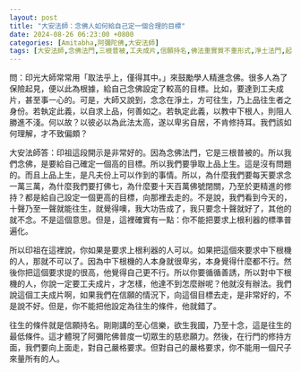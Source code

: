 ```yaml
---
layout: post
title: "大安法師：念佛人如何給自己定一個合理的目標"
date: 2024-08-26 06:23:00 +0800
categories: [Amitabha,阿彌陀佛,大安法師]
tags: [大安法師,念佛法門,三根普被,工夫成片,信願持名,佛法重實質不重形式,淨土法門,起心動念,念佛,不間斷,老實念佛,阿彌陀佛經,阿彌陀佛,西方極樂世界,蓮花,佛力加持,帶業往生]
---
```


問：印光大師常常用「取法乎上，僅得其中。」來鼓勵學人精進念佛。很多人為了保險起見，便以此為根據，給自己念佛設定了較高的目標。比如，要達到工夫成片，甚至事一心的。可是，大師又說到，念念在淨土，方可往生，乃上品往生者之身份。若執定此義，以自求上品，何善如之。若執定此義，以教中下根人，則阻人勝進不淺。何以故？以彼必以為此法太高，遂以卑劣自居，不肯修持耳。我們該如何理解，才不致偏頗？
        
大安法師答：印祖這段開示是非常好的。因為念佛法門，它是三根普被的。所以我們念佛，是要給自己確定一個高的目標。所以我們要爭取上品上生。這是沒有問題的。而且上品上生，是凡夫份上可以作到的事情。所以，為什麼我們要每天要求念一萬三萬，為什麼我們要打佛七，為什麼要十天百萬佛號閉關，乃至於更精進的修持？都是給自己設定一個更高的目標，向那裡去走的。不是說，我們看到今天的，十聲乃至一聲就能往生，就覺得噢，我大功告成了，我只要念十聲就好了，其他的就不念。不是這個意思。但是，這裡確實有一點：你不能把要求上根利器的標準普遍化。      

所以印祖在這裡說，你如果是要求上根利器的人可以。如果把這個來要求中下根機的人，那就不可以了。因為中下根機的人本身就很卑劣，本身覺得什麼都不行。然後你把這個要求提的很高，他覺得自己更不行。所以你要循循善誘，所以對中下根機的人，你說一定要工夫成片，才怎樣，他達不到怎麼辦呢？他就沒有辦法。我們說這個工夫成片啊，如果我們在信願的情況下，向這個目標去走，是非常好的，不是說不好。但是，你不能把他設定為往生的條件，他就錯了。

往生的條件就是信願持名。剛剛講的至心信樂，欲生我國，乃至十念，這是往生的最低條件。這才體現了阿彌陀佛普度一切眾生的慈悲願力。然後，在行門的修持方面，我們要向上面走，對自己嚴格要求。但對自己的嚴格要求，你不能用一個尺子來量所有的人。      